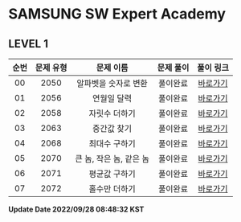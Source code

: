 # SAMSUNG SW Expert Academy
## LEVEL 1

| 순번 | 문제 유형 | 문제 이름 | 문제 풀이 | 풀이 링크 |
| :--: |:--: |:--: |:--: |:--: |
|00|2050|알파벳을 숫자로 변환|풀이완료|[바로가기](https://github.com/westreed/ProgrammersAlgorithm/blob/main/SAMSUNG_SW_Expert_Academy/lv1/%EC%95%8C%ED%8C%8C%EB%B2%B3%EC%9D%84%20%EC%88%AB%EC%9E%90%EB%A1%9C%20%EB%B3%80%ED%99%98.py)|
|01|2056|연월일 달력|풀이완료|[바로가기](https://github.com/westreed/ProgrammersAlgorithm/blob/main/SAMSUNG_SW_Expert_Academy/lv1/%EC%97%B0%EC%9B%94%EC%9D%BC%20%EB%8B%AC%EB%A0%A5.py)|
|02|2058|자릿수 더하기|풀이완료|[바로가기](https://github.com/westreed/ProgrammersAlgorithm/blob/main/SAMSUNG_SW_Expert_Academy/lv1/%EC%9E%90%EB%A6%BF%EC%88%98%20%EB%8D%94%ED%95%98%EA%B8%B0.py)|
|03|2063|중간값 찾기|풀이완료|[바로가기](https://github.com/westreed/ProgrammersAlgorithm/blob/main/SAMSUNG_SW_Expert_Academy/lv1/%EC%A4%91%EA%B0%84%EA%B0%92%20%EC%B0%BE%EA%B8%B0.py)|
|04|2068|최대수 구하기|풀이완료|[바로가기](https://github.com/westreed/ProgrammersAlgorithm/blob/main/SAMSUNG_SW_Expert_Academy/lv1/%EC%B5%9C%EB%8C%80%EC%88%98%20%EA%B5%AC%ED%95%98%EA%B8%B0.py)|
|05|2070|큰 놈, 작은 놈, 같은 놈|풀이완료|[바로가기](https://github.com/westreed/ProgrammersAlgorithm/blob/main/SAMSUNG_SW_Expert_Academy/lv1/%ED%81%B0%20%EB%86%88%2C%20%EC%9E%91%EC%9D%80%20%EB%86%88%2C%20%EA%B0%99%EC%9D%80%20%EB%86%88.py)|
|06|2071|평균값 구하기|풀이완료|[바로가기](https://github.com/westreed/ProgrammersAlgorithm/blob/main/SAMSUNG_SW_Expert_Academy/lv1/%ED%8F%89%EA%B7%A0%EA%B0%92%20%EA%B5%AC%ED%95%98%EA%B8%B0.py)|
|07|2072|홀수만 더하기|풀이완료|[바로가기](https://github.com/westreed/ProgrammersAlgorithm/blob/main/SAMSUNG_SW_Expert_Academy/lv1/%ED%99%80%EC%88%98%EB%A7%8C%20%EB%8D%94%ED%95%98%EA%B8%B0.py)|


**Update Date 2022/09/28 08:48:32 KST**

